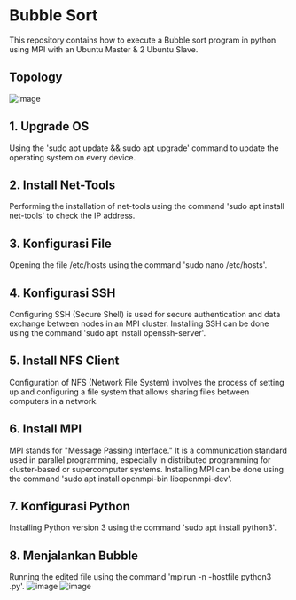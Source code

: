 # Bubble Sort
This repository contains how to execute a Bubble sort program in python using MPI with an Ubuntu Master & 2 Ubuntu Slave.
## Topology
![image](https://github.com/Tamagoyakiii/Pratama-Arjan-Rangkuti-Bubble-Sort/assets/150600551/7198f003-9804-4498-baf0-e85683ec4e37)
## 1. Upgrade OS
Using the 'sudo apt update && sudo apt upgrade' command to update the operating system on every device.
## 2. Install Net-Tools 
Performing the installation of net-tools using the command 'sudo apt install net-tools' to check the IP address.
## 3. Konfigurasi File  
Opening the file /etc/hosts using the command 'sudo nano /etc/hosts'.
## 4. Konfigurasi SSH
Configuring SSH (Secure Shell) is used for secure authentication and data exchange between nodes in an MPI cluster. Installing SSH can be done using the command 'sudo apt install openssh-server'.
## 5. Install NFS Client
Configuration of NFS (Network File System) involves the process of setting up and configuring a file system that allows sharing files between computers in a network.
## 6. Install MPI
MPI stands for "Message Passing Interface." It is a communication standard used in parallel programming, especially in distributed programming for cluster-based or supercomputer systems. Installing MPI can be done using the command 'sudo apt install openmpi-bin libopenmpi-dev'.
## 7. Konfigurasi Python
Installing Python version 3 using the command 'sudo apt install python3'.
## 8. Menjalankan Bubble
Running the edited file using the command 'mpirun -n <number of processes> -hostfile <host list> python3 <filename>.py'.
![image](https://github.com/Tamagoyakiii/Pratama-Arjan-Rangkuti-Bubble-Sort/assets/150600551/d48e9133-b252-48d5-8392-21144655eb40)
![image](https://github.com/Tamagoyakiii/Pratama-Arjan-Rangkuti-Bubble-Sort/assets/150600551/f4e6fff2-c707-47ee-9fd8-dc924ec7f836)

